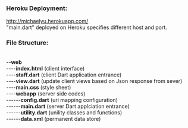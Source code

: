 <h3>Heroku Deployment:</h3>

<a href="http://michaelyu.herokuapp.com/">http://michaelyu.herokuapp.com/</a>
<br>"main.dart" deployed on Heroku specifies different host and port.

<h3>File Structure:</h3>

<br>--<b>web</b>
<br>----<b>index.html</b>    (client interface) 
<br>----<b>staff.dart</b>    (client Dart application entrance)
<br>----<b>view.dart</b>     (update client views based on Json response from sever)
<br>----<b>main.css</b>      (style sheet)
<br>----<b>webapp</b>      (server side codes)
<br>------<b>config.dart</b>    (uri mapping configuration)
<br>------<b>main.dart</b>    (server Dart applciation entrance)
<br>------<b>utility.dart</b>    (unility classes and functions)
<br>------<b>data.xml</b>    (permanent data store)

